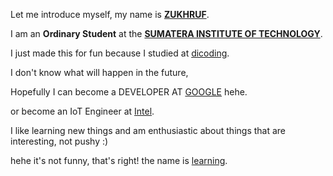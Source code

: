 Let me introduce myself, my name is [**ZUKHRUF**](https://www.linkedin.com/in/zukhruf/).<br>

I am an **Ordinary Student** at the [**SUMATERA INSTITUTE OF TECHNOLOGY**](http://el.itera.ac.id/).<br>

I just made this for fun because I studied at [dicoding](https://www.dicoding.com/).<br>

I don't know what will happen in the future,

Hopefully I can become a DEVELOPER AT [GOOGLE](https://www.google.com/) hehe.<br>

or become an IoT Engineer at [Intel](https://www.intel.co.id/content/www/id/id/internet-of-things/overview.html).<br>

I like learning new things and am enthusiastic about things that are interesting, not pushy :)

hehe it's not funny, that's right! the name is [learning](https://id.wikipedia.org/wiki/Belajar).<br>
